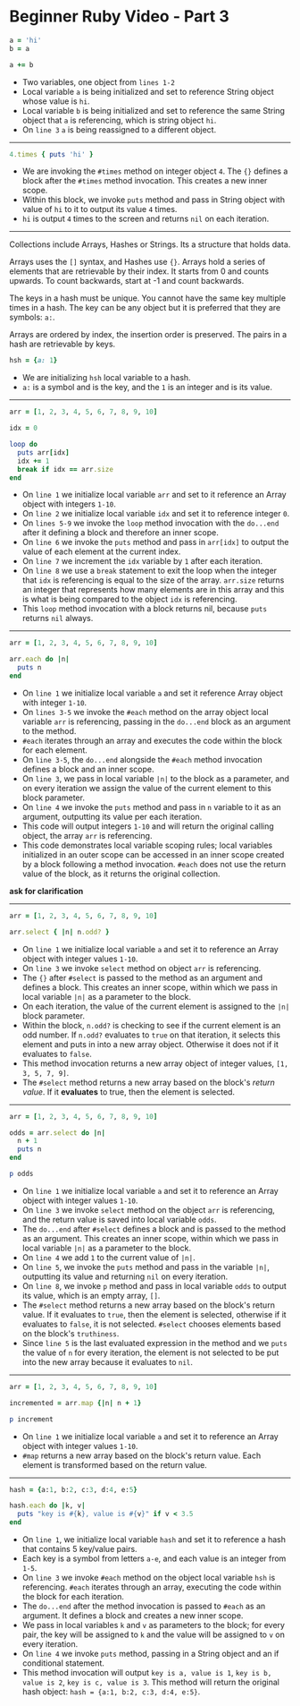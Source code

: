 # Beginner Ruby Video - Part 3

```ruby
a = 'hi'
b = a

a += b
```

- Two variables, one object from `lines 1-2`
- Local variable `a` is being initialized and set to reference String object whose value is `hi`.
- Local variable `b` is being initialized and set to reference the same String object that `a` is referencing, which is string object `hi`.
- On `line 3` `a` is being reassigned to a different object. 

***

```ruby
4.times { puts 'hi' }
```

- We are invoking the `#times` method on integer object `4`. The `{}` defines a block after the `#times` method invocation. This creates a new inner scope.
- Within this block, we invoke `puts` method and pass in String object with value of `hi` to it to output its value `4` times. 
- `hi` is output `4` times to the screen and returns `nil` on each iteration.

***

Collections include Arrays, Hashes or Strings. Its a structure that holds data. 

Arrays uses the `[]` syntax, and Hashes use `{}`. Arrays hold a series of elements that are retrievable by their index. It starts from 0 and counts upwards. To count backwards, start at -1 and count backwards. 

The keys in a hash must be unique. You cannot have the same key multiple times in a hash. The key can be any object but it is preferred that they are symbols: `a:`.

Arrays are ordered by index, the insertion order is preserved. The pairs in a hash are retrievable by keys.

```ruby
hsh = {a: 1}
```

- We are initializing `hsh` local variable to a hash.
- `a:` is a symbol and is the key, and the `1` is an integer and is its value.

***

```ruby
arr = [1, 2, 3, 4, 5, 6, 7, 8, 9, 10]

idx = 0

loop do 
  puts arr[idx]
  idx += 1
  break if idx == arr.size
end
```

- On `line 1` we initialize local variable `arr` and set to it reference an Array object with integers `1-10`. 
- On `line 2` we initialize local variable `idx` and set it to reference integer `0`.
- On `lines 5-9` we invoke the `loop` method invocation with the `do...end` after it defining a block and therefore an inner scope. 
- On `line 6` we invoke the `puts` method and pass in `arr[idx]` to output the value of each element at the current index.
- On `line 7` we increment the `idx` variable by `1` after each iteration.
- On `line 8` we use a `break` statement to exit the loop when the integer that `idx` is referencing is equal to the size of the array. `arr.size` returns an integer that represents how many elements are in this array and this is what is being compared to the object `idx` is referencing.
- This `loop` method invocation with a block returns nil, because `puts` returns `nil` always.

***

```ruby
arr = [1, 2, 3, 4, 5, 6, 7, 8, 9, 10]

arr.each do |n|
  puts n
end
```

- On `line 1` we initialize local variable `a` and set it reference Array object with integer `1-10`.
- On `lines 3-5` we invoke the `#each` method on the array object local variable `arr` is referencing, passing in the `do...end` block as an argument to the method.
- `#each` iterates through an array and executes the code within the block for each element.
- On `line 3-5`, the `do...end` alongside the `#each` method invocation defines a block and an inner scope. 
- On `line 3`, we pass in local variable `|n|` to the block as a parameter, and on every iteration we assign the value of the current element to this block parameter. 
- On `line 4` we invoke the `puts` method and pass in `n` variable to it as an argument, outputting its value per each iteration. 
- This code will output integers `1-10` and will return the original calling object, the array `arr` is referencing. 
- This code demonstrates local variable scoping rules; local variables initialized in an outer scope can be accessed in an inner scope created by a block following a method invocation. `#each` does not use the return value of the block, as it returns the original collection. 

**ask for clarification**

***

```ruby
arr = [1, 2, 3, 4, 5, 6, 7, 8, 9, 10]

arr.select { |n| n.odd? }
```

- On `line 1` we initialize local variable `a` and set it to reference an Array object with integer values `1-10`. 
- On `line 3` we invoke `select` method on object `arr` is referencing.
- The `{}` after `#select` is passed to the method as an argument and defines a block. This creates an inner scope, within which we pass in local variable `|n|` as a parameter to the block.
- On each iteration, the value of the current element is assigned to the `|n|` block parameter.
- Within the block, `n.odd?` is checking to see if the current element is an odd number. If `n.odd?` evaluates to `true` on that iteration, it selects this element and puts in into a new array object. Otherwise it does not if it evaluates to `false`.
- This method invocation returns a new array object of integer values, `[1, 3, 5, 7, 9]`.
- The `#select` method returns a new array based on the block's *return value*. If it **evaluates** to true, then the element is selected. 

***



```ruby
arr = [1, 2, 3, 4, 5, 6, 7, 8, 9, 10]

odds = arr.select do |n|
  n + 1
  puts n
end

p odds
```

- On `line 1` we initialize local variable `a` and set it to reference an Array object with integer values `1-10`. 
- On `line 3` we invoke `select` method on the object `arr` is referencing, and the return value is saved into local variable `odds`.
- The `do...end` after `#select` defines a block and is passed to the method as an argument. This creates an inner scope, within which we pass in local variable `|n|` as a parameter to the block.
- On `line 4` we add `1` to the current value of `|n|`.
- On `line 5`, we invoke the `puts` method and pass in the variable `|n|`, outputting its value and returning `nil` on every iteration.
- On `line 8`, we invoke `p` method and pass in local variable `odds` to output its value, which is an empty array, `[]`.
- The `#select` method returns a new array based on the block's return value. If it evaluates to `true`, then the element is selected, otherwise if it evaluates to `false`, it is not selected. `#select` chooses elements based on the block's `truthiness`.
- Since `line 5` is the last evaluated expression in the method and we `puts` the value of `n` for every iteration, the element is not selected to be put into the new array because it evaluates to `nil`. 

***

```ruby
arr = [1, 2, 3, 4, 5, 6, 7, 8, 9, 10]

incremented = arr.map {|n| n + 1}

p increment
```

- On `line 1` we initialize local variable `a` and set it to reference an Array object with integer values `1-10`. 
- `#map` returns a new array based on the block's return value. Each element is transformed based on the return value. 

***

```ruby
hash = {a:1, b:2, c:3, d:4, e:5}

hash.each do |k, v|
  puts "key is #{k}, value is #{v}" if v < 3.5
end
```

- On `line 1`, we initialize local variable `hash` and set it to reference a hash that contains 5 key/value pairs. 
- Each key is a symbol from letters `a-e`, and each value is an integer from `1-5`.
- On `line 3` we invoke `#each` method on the object local variable `hsh` is referencing. `#each` iterates through an array, executing the code within the block for each iteration.
- The `do...end` after the method invocation is passed to `#each` as an argument. It defines a block and creates a new inner scope. 
- We pass in local variables `k` and `v` as parameters to the block; for every pair, the key will be assigned to `k` and the value will be assigned to `v` on every iteration.
- On `line 4` we invoke `puts` method, passing in a String object and an if conditional statement.
- This method invocation will output `key is a, value is 1`, `key is b, value is 2`, `key is c, value is 3`. This method will return the original hash object: `hash = {a:1, b:2, c:3, d:4, e:5}`.

